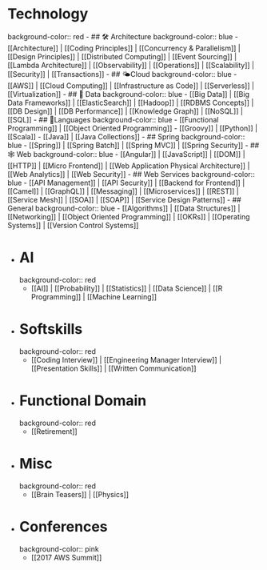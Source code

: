 # Technology
background-color:: red
	- ## 🛠 Architecture
	  background-color:: blue
		- [[Architecture]] | [[Coding Principles]] | [[Concurrency & Parallelism]] | [[Design Principles]] | [[Distributed Computing]] | [[Event Sourcing]] | [[Lambda Architecture]] | [[Observability]] | [[Operations]] | [[Scalability]] | [[Security]] | [[Transactions]]
	- ## 🌤Cloud
	  background-color:: blue
		- [[AWS]] | [[Cloud Computing]] | [[Infrastructure as Code]] | [[Serverless]] | [[Virtualization]]
	- ## 💾 Data
	  background-color:: blue
		- [[Big Data]] | [[Big Data Frameworks]] | [[ElasticSearch]] | [[Hadoop]] | [[RDBMS Concepts]] |  [[DB Design]] | [[DB Performance]] | [[Knowledge Graph]] | [[NoSQL]] | [[SQL]]
	- ## 📙Languages
	  background-color:: blue
		- [[Functional Programming]] | [[Object Oriented Programming]]
		- [[Groovy]] | [[Python]] | [[Scala]]
		- [[Java]] | [[Java Collections]]
	- ## Spring
	  background-color:: blue
		- [[Spring]] | [[Spring Batch]] | [[Spring MVC]] | [[Spring Security]]
	- ## 🕸 Web
	  background-color:: blue
		- [[Angular]] | [[JavaScript]] | [[DOM]] |  [[HTTP]] | [[Micro Frontend]] | [[Web Application Physical Architecture]] | [[Web Analytics]] | [[Web Security]]
	- ## Web Services
	  background-color:: blue
		- [[API Management]] | [[API Security]] | [[Backend for Frontend]] | [[Camel]] | [[GraphQL]] | [[Messaging]] | [[Microservices]] | [[REST]] | [[Service Mesh]] | [[SOA]] | [[SOAP]] | [[Service Design Patterns]]
	- ## General
	  background-color:: blue
		- [[Algorithms]] | [[Data Structures]] | [[Networking]] | [[Object Oriented Programming]] | [[OKRs]] | [[Operating Systems]] | [[Version Control Systems]]
- # AI
  background-color:: red
	- [[AI]] | [[Probability]] | [[Statistics]] | [[Data Science]] | [[R Programming]] | [[Machine Learning]]
- # Softskills
  background-color:: red
	- [[Coding Interview]] | [[Engineering Manager Interview]] | [[Presentation Skills]] | [[Written Communication]]
- # Functional Domain
  background-color:: red
	- [[Retirement]]
- # Misc
  background-color:: red
	- [[Brain Teasers]] | [[Physics]]
- # Conferences
  background-color:: pink
	- [[2017 AWS Summit]]